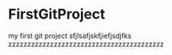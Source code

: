 # FirstGitProject
my first git project 
sfjlsafjskfjiefjsdjfks
zzzzzzzzzzzzzzzzzzzzzzzzzzzzzzzzzzzzzzzzz
